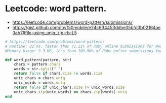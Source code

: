 # Leetcode: word pattern.

- https://leetcode.com/problems/word-pattern/submissions/
- https://gist.github.com/lbvf50mobile/e24c634453ddbe05bfd3b02164ae3ab7#file-using_uniq_zip-rb-L5


```Ruby
# https://leetcode.com/problems/word-pattern/
# Runtime: 32 ms, faster than 71.21% of Ruby online submissions for Word Pattern.
#Memory Usage: 9.3 MB, less than 100.00% of Ruby online submissions for Word Pattern.

def word_pattern(pattern, str)
    chars = pattern.chars
    words = str.split(" ")
    return false if chars.size != words.size
    unic_chars = chars.uniq
    unic_words = words.uniq
    return false if unic_chars.size != unic_words.size
    unic_chars.zip(unic_words) == chars.zip(words).uniq
end
```